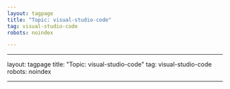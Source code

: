 ```yaml
---
layout: tagpage
title: "Topic: visual-studio-code"
tag: visual-studio-code
robots: noindex

---
```

---
layout: tagpage
title: "Topic: visual-studio-code"
tag: visual-studio-code
robots: noindex

---
